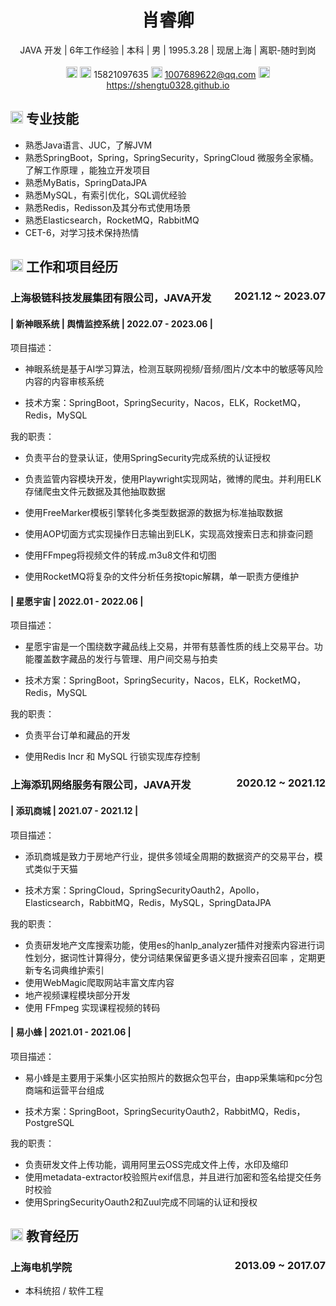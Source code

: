 <center>
     <h1>肖睿卿</h1>
     <div>
         <span>
             JAVA 开发 | 
         </span>
         <span>
              6年工作经验 | 
         </span>
        <span>
              本科 | 
         </span>
         <span>
              男 | 
         </span>
         <span>
              1995.3.28 | 
         </span>
         <span>
              现居上海 | 
         </span>
         <span>
              离职-随时到岗
         </span>
    </div>
   <div>
      <br>
    </div>
     <div>
         <span>
             <img src="resume/phone.svg" width="18px">
              <img src="resume/weixin.svg" width="18px">
             15821097635
         </span>
         <span>
             <img src="resume/email.svg" width="18px">
             <a href="mailto:1007689622@qq.com"> 1007689622@qq.com</a>
         </span>
         <span>
             <img src="resume/website.svg" width="18px">
             <a href="https://shengtu0328.github.io"> https://shengtu0328.github.io</a>
         </span>
     </div>
 </center>

## <img src="resume/skill.svg" height="20px"> 专业技能

- 熟悉Java语言、JUC，了解JVM
- 熟悉SpringBoot，Spring，SpringSecurity，SpringCloud 微服务全家桶。了解工作原理 ，能独立开发项目
- 熟悉MyBatis，SpringDataJPA
- 熟悉MySQL，有索引优化，SQL调优经验
- 熟悉Redis，Redisson及其分布式使用场景
- 熟悉Elasticsearch，RocketMQ，RabbitMQ
- CET-6，对学习技术保持热情

## <img src="resume/project.svg" height="20px"> 工作和项目经历

### 上海极链科技发展集团有限公司，JAVA开发 <span class="right" style="float:right">2021.12 ~ 2023.07</span>
####  | 新神眼系统 | 舆情监控系统 | 2022.07 - 2023.06 |

项目描述： 

- 神眼系统是基于AI学习算法，检测互联网视频/音频/图片/文本中的敏感等风险内容的内容审核系统

- 技术方案：SpringBoot，SpringSecurity，Nacos，ELK，RocketMQ，Redis，MySQL

我的职责：

- 负责平台的登录认证，使用SpringSecurity完成系统的认证授权

- 负责监管内容模块开发，使用Playwright实现网站，微博的爬虫。并利用ELK存储爬虫文件元数据及其他抽取数据

- 使用FreeMarker模板引擎转化多类型数据源的数据为标准抽取数据

- 使用AOP切面方式实现操作日志输出到ELK，实现高效搜索日志和排查问题

- 使用FFmpeg将视频文件的转成.m3u8文件和切图

- 使用RocketMQ将复杂的文件分析任务按topic解耦，单一职责方便维护


#### | 星愿宇宙 |  2022.01 - 2022.06 |

项目描述： 

- 星愿宇宙是一个围绕数字藏品线上交易，并带有慈善性质的线上交易平台。功能覆盖数字藏品的发行与管理、用户间交易与拍卖

- 技术方案：SpringBoot，SpringSecurity，Nacos，ELK，RocketMQ，Redis，MySQL

我的职责：

- 负责平台订单和藏品的开发

- 使用Redis Incr 和 MySQL 行锁实现库存控制

### 上海添玑网络服务有限公司，JAVA开发 <span class="right" style="float:right">2020.12 ~  2021.12 </span>
####  | 添玑商城 |  2021.07 - 2021.12 |

项目描述： 

- 添玑商城是致力于房地产行业，提供多领域全周期的数据资产的交易平台，模式类似于天猫

- 技术方案：SpringCloud，SpringSecurityOauth2，Apollo，Elasticsearch，RabbitMQ，Redis，MySQL，SpringDataJPA

我的职责： 

- 负责研发地产文库搜索功能，使用es的hanlp_analyzer插件对搜索内容进行词性划分，据词性计算得分，使分词结果保留更多语义提升搜索召回率 ，定期更新专名词典维护索引
- 使用WebMagic爬取网站丰富文库内容 
- 地产视频课程模块部分开发
- 使用 FFmpeg 实现课程视频的转码

#### | 易小蜂 |  2021.01 - 2021.06 |

项目描述： 

- 易小蜂是主要用于采集小区实拍照片的数据众包平台，由app采集端和pc分包商端和运营平台组成

- 技术方案：SpringBoot，SpringSecurityOauth2，RabbitMQ，Redis，PostgreSQL

我的职责： 

- 负责研发文件上传功能，调用阿里云OSS完成文件上传，水印及缩印
- 使用metadata-extractor校验照片exif信息，并且进行加密和签名给提交任务时校验
- 使用SpringSecurityOauth2和Zuul完成不同端的认证和授权



## <img src="resume/education.svg" height="20px"> 教育经历

### 上海电机学院<span class="right" style="float:right">2013.09 ~ 2017.07</span>

- 本科统招 / 软件工程
